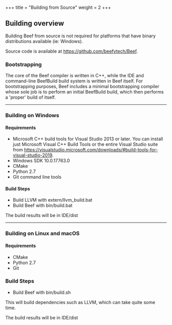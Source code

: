 +++
title = "Building from Source"
weight = 2
+++

## Building overview

Building Beef from source is not required for platforms that have binary distributions available (ie: Windows). 

Source code is available at https://github.com/beefytech/Beef.

### Bootstrapping

The core of the Beef compiler is written in C++, while the IDE and command-line BeefBuild build system is written in Beef itself. For bootstrapping purposes, Beef includes a minimal bootstrapping compiler whose sole job is to perform an initial BeefBuild build, which then performs a 'proper' build of itself.

---

### Building on Windows

#### Requirements

* Microsoft C++ build tools for Visual Studio 2013 or later. You can install just Microsoft Visual C++ Build Tools or the entire Visual Studio suite from https://visualstudio.microsoft.com/downloads/#build-tools-for-visual-studio-2019.
* Windows SDK 10.0.17763.0
* CMake
* Python 2.7
* Git command line tools

#### Build Steps
* Build LLVM with extern/llvm_build.bat
* Build Beef with bin/build.bat

The build results will be in IDE/dist

---

### Building on Linux and macOS

#### Requirements

* CMake
* Python 2.7
* Git

### Build Steps

* Build Beef with bin/build.sh

This will build dependencies such as LLVM, which can take quite some time.

The build results will be in IDE/dist